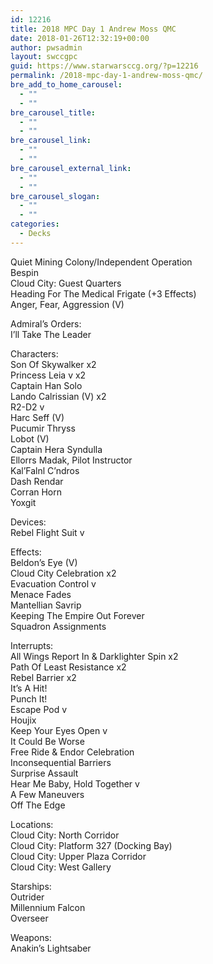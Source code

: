 ```yaml
---
id: 12216
title: 2018 MPC Day 1 Andrew Moss QMC
date: 2018-01-26T12:32:19+00:00
author: pwsadmin
layout: swccgpc
guid: https://www.starwarsccg.org/?p=12216
permalink: /2018-mpc-day-1-andrew-moss-qmc/
bre_add_to_home_carousel:
  - ""
  - ""
bre_carousel_title:
  - ""
  - ""
bre_carousel_link:
  - ""
  - ""
bre_carousel_external_link:
  - ""
  - ""
bre_carousel_slogan:
  - ""
  - ""
categories:
  - Decks
---
```

Quiet Mining Colony/Independent Operation  
Bespin  
Cloud City: Guest Quarters  
Heading For The Medical Frigate (+3 Effects)  
Anger, Fear, Aggression (V)

Admiral’s Orders:  
I’ll Take The Leader

Characters:  
Son Of Skywalker x2  
Princess Leia v x2  
Captain Han Solo  
Lando Calrissian (V) x2  
R2-D2 v  
Harc Seff (V)  
Pucumir Thryss  
Lobot (V)  
Captain Hera Syndulla  
Ellorrs Madak, Pilot Instructor  
Kal&#8217;Falnl C&#8217;ndros  
Dash Rendar  
Corran Horn  
Yoxgit

Devices:  
Rebel Flight Suit v

Effects:  
Beldon&#8217;s Eye (V)  
Cloud City Celebration x2  
Evacuation Control v  
Menace Fades  
Mantellian Savrip  
Keeping The Empire Out Forever  
Squadron Assignments

Interrupts:  
All Wings Report In & Darklighter Spin x2  
Path Of Least Resistance x2  
Rebel Barrier x2  
It’s A Hit!  
Punch It!  
Escape Pod v  
Houjix  
Keep Your Eyes Open v  
It Could Be Worse  
Free Ride & Endor Celebration  
Inconsequential Barriers  
Surprise Assault  
Hear Me Baby, Hold Together v  
A Few Maneuvers  
Off The Edge

Locations:  
Cloud City: North Corridor  
Cloud City: Platform 327 (Docking Bay)  
Cloud City: Upper Plaza Corridor  
Cloud City: West Gallery

Starships:  
Outrider  
Millennium Falcon  
Overseer

Weapons:  
Anakin’s Lightsaber